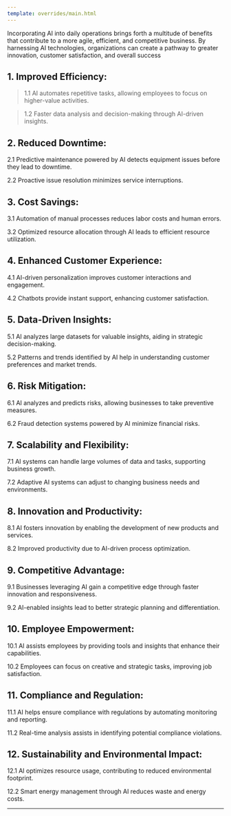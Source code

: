 ```yaml
---
template: overrides/main.html
---
```


Incorporating AI into daily operations brings forth a multitude of benefits that contribute to a more agile, efficient, and competitive business. By harnessing AI technologies, organizations can create a pathway to greater innovation, customer satisfaction, and overall success

## 1.	Improved Efficiency:

> 1.1 AI automates repetitive tasks, allowing employees to focus on higher-value activities.

> 1.2 Faster data analysis and decision-making through AI-driven insights.
## 2.	Reduced Downtime:

2.1 Predictive maintenance powered by AI detects equipment issues before they lead to downtime.

2.2 Proactive issue resolution minimizes service interruptions.
## 3.	Cost Savings:

3.1 Automation of manual processes reduces labor costs and human errors.

3.2 Optimized resource allocation through AI leads to efficient resource utilization.
## 4.	Enhanced Customer Experience:

4.1 AI-driven personalization improves customer interactions and engagement.

4.2 Chatbots provide instant support, enhancing customer satisfaction.
## 5.	Data-Driven Insights:

5.1 AI analyzes large datasets for valuable insights, aiding in strategic decision-making.

5.2 Patterns and trends identified by AI help in understanding customer preferences and market trends.
## 6.	Risk Mitigation:

6.1 AI analyzes and predicts risks, allowing businesses to take preventive measures.

6.2 Fraud detection systems powered by AI minimize financial risks.
## 7.	Scalability and Flexibility:

7.1 AI systems can handle large volumes of data and tasks, supporting business growth.

7.2 Adaptive AI systems can adjust to changing business needs and environments.
## 8.	Innovation and Productivity:

8.1 AI fosters innovation by enabling the development of new products and services.

8.2 Improved productivity due to AI-driven process optimization.
## 9.	Competitive Advantage:

9.1 Businesses leveraging AI gain a competitive edge through faster innovation and responsiveness.

9.2 AI-enabled insights lead to better strategic planning and differentiation.
## 10.	Employee Empowerment:

10.1 AI assists employees by providing tools and insights that enhance their capabilities.

10.2 Employees can focus on creative and strategic tasks, improving job satisfaction.
## 11.	Compliance and Regulation:

11.1 AI helps ensure compliance with regulations by automating monitoring and reporting.

11.2 Real-time analysis assists in identifying potential compliance violations.
## 12.	Sustainability and Environmental Impact:

12.1 AI optimizes resource usage, contributing to reduced environmental footprint.

12.2 Smart energy management through AI reduces waste and energy costs.

***




